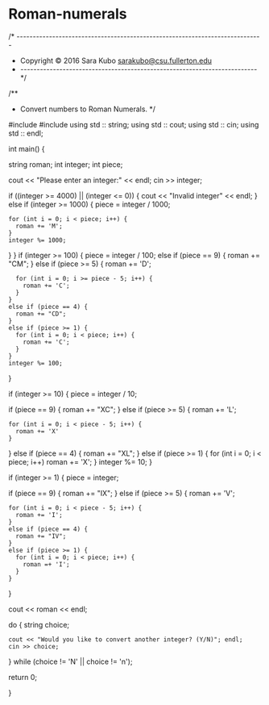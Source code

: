 # Roman-numerals

/* ----------------------------------------------------------------------------
* Copyright &copy; 2016 Sara Kubo <sarakubo@csu.fullerton.edu>
* ------------------------------------------------------------------------- */

/**
* Convert numbers to Roman Numerals.
*/

#include <iostream>
#include <string>
using std :: string;
using std :: cout;
using std :: cin;
using std :: endl;

int main() {

string roman;
int integer;
int piece;

cout << "Please enter an integer:" << endl;
  cin >> integer;
  
if ((integer >= 4000) || (integer <= 0)) {
  cout << "Invalid integer" << endl;
}
else if (integer >= 1000) {
    piece = integer / 1000;
    
    for (int i = 0; i < piece; i++) {
      roman += 'M';
    }
    integer %= 1000;
  }
}
if (integer >= 100) {
  piece = integer / 100;
    else if (piece == 9) {
      roman += "CM";
    }
    else if (piece >= 5) {
      roman += 'D';
      
      for (int i = 0; i >= piece - 5; i++) {
        roman += 'C';
      }
    }
    else if (piece == 4) {
      roman += "CD";
    }
    else if (piece >= 1) {
      for (int i = 0; i < piece; i++) {
        roman += 'C';
      }
    }
    integer %= 100;
}

if (integer >= 10) {
  piece = integer / 10;
  
  if (piece == 9) {
    roman += "XC";
  }
  else if (piece >= 5) {
    roman += 'L';
    
    for (int i = 0; i < piece - 5; i++) {
      roman += 'X'
    }
  }
  else if (piece == 4) {
    roman += "XL";
  }
  else if (piece >= 1) {
    for (int i = 0; i < piece; i++)
      roman += 'X';
  }
  integer %= 10;
}

if (integer >= 1) {
  piece = integer;
  
  if (piece == 9) {
    roman += "IX";
  }
  else if (piece >= 5) {
    roman += 'V';
    
    for (int i = 0; i < piece - 5; i++) {
      roman += 'I';
    }
    else if (piece == 4) {
      roman += "IV";
    }
    else if (piece >= 1) {
      for (int i = 0; i < piece; i++) {
        roman =+ 'I';
      }
    }
  }
  
  cout << roman << endl;
  
 do {
    string choice;
     
    cout << "Would you like to convert another integer? (Y/N)"; endl;
    cin >> choice;
} while (choice != 'N' || choice != 'n');
  
  return 0;
  
}
